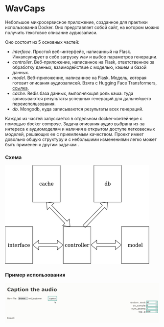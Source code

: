 # WavCaps

Небольшое микросервисное приложение, созданное для практики использования Docker. Оно представляет собой сайт, на котором можно получить текстовое описание аудиозаписи. 

Оно состоит из 5 основных частей:
* *interface*. Простой веб-интерфейс, написанный на Flask. Инкапсулирует в себе загрузку wav и выбор параметров генерации.
* *controller*. Веб-приложение, написанное на Flask, ответственное за обработку данных, взаимодействие с моделью, кэшем и базой данных.
* *model*. Веб-приложение, написанное на Flask. Модель, которая готовит описания аудиозаписей. Взята с Hugging Face Transformers, [ссылка](https://huggingface.co/MU-NLPC/whisper-tiny-audio-captioning).
* *cache*. Redis база данных, выполняющая роль кэша: туда записываются результаты успешных генераций для дальнейшего переиспользования.
* *db*. Mongodb, куда записываются результаты всех генераций.

Каждая из частей запускается в отдельном docker-контейнере с помощью docker compose. Задача описания аудио выбрана из-за интереса к аудиомоделям и наличия в открытом доступе легковесных моделей, решающих ее с приемлемым качеством. Проект имеет довольно общую структуру и с небольшими изменениями легко может быть применен к другим задачам .
### Схема
![img](presentation/service.png)
### Пример использования
![gif](presentation/service.gif)
